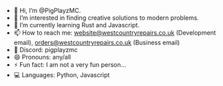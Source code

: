- 👋 Hi, I’m @PigPlayzMC.
- 👀 I’m interested in finding creative solutions to modern problems.
- 🌱 I’m currently learning Rust and Javascript.
- 📫 How to reach me: website@westcountryrepairs.co.uk (Development email), orders@westcountryrepairs.co.uk (Business email)
- 💬 Discord: pigplayzmc
- 😄 Pronouns: any/all
- ⚡ Fun fact: I am not a very fun person...
- 💻 Languages: Python, Javascript

<!---
PigPlayzMC/PigPlayzMC is a ✨ special ✨ repository because its `README.md` (this file) appears on your GitHub profile.
You can click the Preview link to take a look at your changes.
--->
